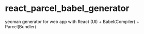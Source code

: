 # react_parcel_babel_generator
yeoman generator for web app with React (UI) + Babel(Compiler) + Parcel(Bundler)

